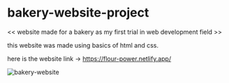 # bakery-website-project
&lt;&lt; website made for a bakery as my first trial in web development field >>

this website was made using basics of html and css. 

here is the website link -> https://flour-power.netlify.app/

![bakery-website](https://user-images.githubusercontent.com/90987176/149682320-11433362-d89f-44f7-bb58-14ba06b0fab9.PNG)

